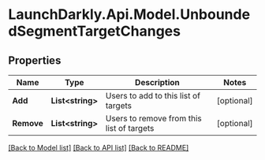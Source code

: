 # LaunchDarkly.Api.Model.UnboundedSegmentTargetChanges
## Properties

Name | Type | Description | Notes
------------ | ------------- | ------------- | -------------
**Add** | **List&lt;string&gt;** | Users to add to this list of targets | [optional] 
**Remove** | **List&lt;string&gt;** | Users to remove from this list of targets | [optional] 

[[Back to Model list]](../README.md#documentation-for-models) [[Back to API list]](../README.md#documentation-for-api-endpoints) [[Back to README]](../README.md)


